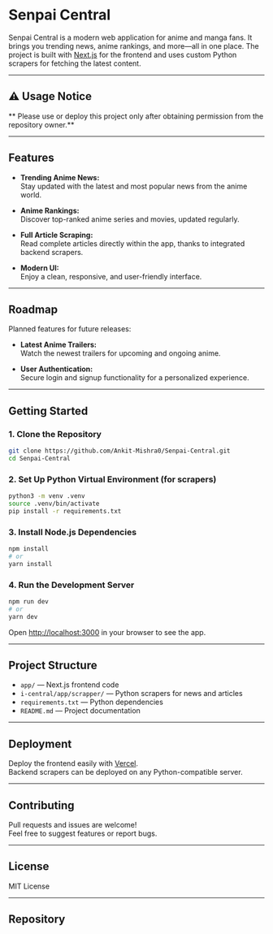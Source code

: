 # Senpai Central

Senpai Central is a modern web application for anime and manga fans. It brings you trending news, anime rankings, and more—all in one place. The project is built with [Next.js](https://nextjs.org) for the frontend and uses custom Python scrapers for fetching the latest content.

---

## ⚠️ Usage Notice

** Please use or deploy this project only after obtaining permission from the repository owner.**

---

## Features

- **Trending Anime News:**  
  Stay updated with the latest and most popular news from the anime world.

- **Anime Rankings:**  
  Discover top-ranked anime series and movies, updated regularly.

- **Full Article Scraping:**  
  Read complete articles directly within the app, thanks to integrated backend scrapers.

- **Modern UI:**  
  Enjoy a clean, responsive, and user-friendly interface.

---

## Roadmap

Planned features for future releases:

- **Latest Anime Trailers:**  
  Watch the newest trailers for upcoming and ongoing anime.

- **User Authentication:**  
  Secure login and signup functionality for a personalized experience.

---

## Getting Started

### 1. Clone the Repository

```bash
git clone https://github.com/Ankit-Mishra0/Senpai-Central.git
cd Senpai-Central
```

### 2. Set Up Python Virtual Environment (for scrapers)

```bash
python3 -m venv .venv
source .venv/bin/activate
pip install -r requirements.txt
```

### 3. Install Node.js Dependencies

```bash
npm install
# or
yarn install
```

### 4. Run the Development Server

```bash
npm run dev
# or
yarn dev
```

Open [http://localhost:3000](http://localhost:3000) in your browser to see the app.

---

## Project Structure

- `app/` — Next.js frontend code
- `i-central/app/scrapper/` — Python scrapers for news and articles
- `requirements.txt` — Python dependencies
- `README.md` — Project documentation

---

## Deployment

Deploy the frontend easily with [Vercel](https://vercel.com/).  
Backend scrapers can be deployed on any Python-compatible server.

---

## Contributing

Pull requests and issues are welcome!  
Feel free to suggest features or report bugs.

---

## License

MIT License

---

## Repository
